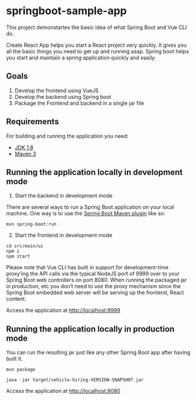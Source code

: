 # springboot-sample-app

This project demonstartes the basic idea of what Spring Boot and Vue CLI do.

Create React App helps you start a React project very quickly. It gives you all the basic things you need to get up and running asap.
Spring boot helps you start and maintain a spring application quickly and easily.

## Goals
1) Develop the frontend using VueJS
2) Develop the backend using Spring boot
3) Package the Frontend and backend in a single jar file

## Requirements

For building and running the application you need:

- [JDK 1.8](http://www.oracle.com/technetwork/java/javase/downloads/jdk8-downloads-2133151.html)
- [Maven 3](https://maven.apache.org)

## Running the application locally in development mode


1) Start the backend in development mode

There are several ways to run a Spring Boot application on your local machine. One way is to use the [Spring Boot Maven plugin](https://docs.spring.io/spring-boot/docs/current/reference/html/build-tool-plugins-maven-plugin.html) like so:

```shell
mvn spring-boot:run
```

2) Start the frontend in development mode

```shell
cd src/main/ui
npm i
npm start
```
Please note that Vue CLI has built in support for development-time proxy’ing the API calls via the typical NodeJS port of 9999 over to your Spring Boot web controllers on port 8080. When running the packaged jar in production, etc you don’t need to use the proxy mechanism since the Spring Boot embedded web server will be serving up the frontend, React content.

Access the application at [http://localhost:9999](http://localhost:9999)



## Running the application locally in production mode


You can run the resulting jar just like any other Spring Boot app after having built it.

```shell
mvn package

java -jar target/vehicle-hiring-VERSION-SNAPSHOT.jar
```

Access the application at [http://localhost:8080](http://localhost:8080)
